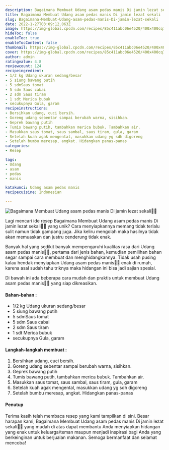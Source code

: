 ```yaml
---
description: Bagaimana Membuat Udang asam pedas manis Di jamin lezat sekali"
title: Bagaimana Membuat Udang asam pedas manis Di jamin lezat sekali
slug: Bagaimana-Membuat-Udang-asam-pedas-manis-Di-jamin-lezat-sekali
date: 2022-1-27T03:09:12.063Z
image: https://img-global.cpcdn.com/recipes/85c411abc06e4520/400x400cq70/photo.jpg
hideToc: false
enableToc: true
enableTocContent: false
thumbnail: https://img-global.cpcdn.com/recipes/85c411abc06e4520/400x400cq70/photo.jpg
cover: https://img-global.cpcdn.com/recipes/85c411abc06e4520/400x400cq70/photo.jpg
author: admin
ratingvalue: 4.8
reviewcount: 124
recipeingredient:
- 1/2 kg Udang ukuran sedang/besar
- 5 siung bawang putih
- 5 sdmSaus tomat
- 5 sdm Saus cabai
- 2 sdm Saus tiram
- 1 sdt Merica bubuk
- secukupnya Gula, garam
recipeinstructions:
- Bersihkan udang, cuci bersih.
- Goreng udang sebentar sampai berubah warna, sisihkan.
- Geprek bawang putih
- Tumis bawang putih, tambahkan merica bubuk. Tambahkan air.
- Masukkan saus tomat, saus sambal, saus tiram, gula, garam
- Setelah kuah agak mengental, masukkan udang yg sdh digoreng
- Setelah bumbu meresap, angkat. Hidangkan panas-panas
categories:
- Resep

tags:
- Udang
- asam
- pedas
- manis

katakunci: Udang asam pedas manis
recipecuisine: Indonesian

---
```


![Bagaimana Membuat Udang asam pedas manis Di jamin lezat sekali👩‍🍳](https://img-global.cpcdn.com/recipes/85c411abc06e4520/400x400cq70/photo.jpg)

Lagi mencari ide resep Bagaimana Membuat Udang asam pedas manis Di jamin lezat sekali👩‍🍳 yang unik? Cara menyiapkannya memang tidak terlalu sulit namun tidak gampang juga. Jika keliru mengolah maka hasilnya tidak akan memuaskan dan justru cenderung tidak enak.

Banyak hal yang sedikit banyak mempengaruhi kualitas rasa dari Udang asam pedas manis👩‍🍳, pertama dari jenis bahan, kemudian pemilihan bahan segar sampai cara membuat dan menghidangkannya. Tidak usah pusing kalau hendak menyiapkan Udang asam pedas manis👩‍🍳 enak di rumah, karena asal sudah tahu triknya maka hidangan ini bisa jadi sajian spesial.

Di bawah ini ada beberapa cara mudah dan praktis untuk membuat Udang asam pedas manis👩‍🍳 yang siap dikreasikan.

<!--inarticleads1-->

#### Bahan-bahan :

- 1/2 kg Udang ukuran sedang/besar
- 5 siung bawang putih
- 5 sdmSaus tomat
- 5 sdm Saus cabai
- 2 sdm Saus tiram
- 1 sdt Merica bubuk
- secukupnya Gula, garam

<!--inarticleads2-->

#### Langkah-langkah membuat :

1. Bersihkan udang, cuci bersih.
1. Goreng udang sebentar sampai berubah warna, sisihkan.
1. Geprek bawang putih
1. Tumis bawang putih, tambahkan merica bubuk. Tambahkan air.
1. Masukkan saus tomat, saus sambal, saus tiram, gula, garam
1. Setelah kuah agak mengental, masukkan udang yg sdh digoreng
1. Setelah bumbu meresap, angkat. Hidangkan panas-panas

#### Penutup

Terima kasih telah membaca resep yang kami tampilkan di sini. Besar harapan kami, Bagaimana Membuat Udang asam pedas manis Di jamin lezat sekali👩‍🍳 yang mudah di atas dapat membantu Anda menyiapkan hidangan yang enak untuk keluarga/teman maupun menjadi inspirasi bagi Anda yang berkeinginan untuk berjualan makanan. Semoga bermanfaat dan selamat mencoba!